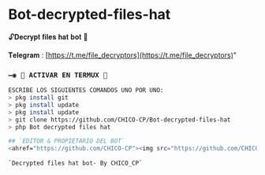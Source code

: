 # Bot-decrypted-files-hat
🔓𝐃𝐞𝐜𝐫𝐲𝐩𝐭 𝐟𝐢𝐥𝐞𝐬 𝐡𝐚𝐭 𝐛𝐨𝐭 🔑

𝐓𝐞𝐥𝐞𝐠𝐫𝐚𝐦 : [https://t.me/file_decryptors](https://t.me/file_decryptors)"
### `—◉ 👾 ACTIVAR EN TERMUX 👾`
```bash
ESCRIBE LOS SIGUIENTES COMANDOS UNO POR UNO:
> pkg install git
> pkg install update
> pkg install update
> git clone https://github.com/CHICO-CP/Bot-decrypted-files-hat
> php Bot decrypted files hat

## `EDITOR & PROPIETARIO DEL BOT` 
<ahref="https://github.com/CHICO-CP"><img src="https://github.com/CHICO-CP.png" width="250" height="250" alt="CHICO-CP"/></a>
  
`Decrypted files hat bot- By CHICO_CP`

